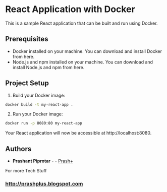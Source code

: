 # React Application with Docker

This is a sample React application that can be built and run using Docker.

## Prerequisites

- Docker installed on your machine. You can download and install Docker from here.
- Node.js and npm installed on your machine. You can download and install Node.js and npm from here.

## Project Setup

1. Build your Docker image:

```bash
docker build -t my-react-app .
```

2. Run your Docker image:

```bash
docker run -p 8080:80 my-react-app
```

Your React application will now be accessible at http://localhost:8080.

## Authors

* **Prashant Piprotar** - - [Prash+](https://github.com/prashplus)

For more Tech Stuff
### http://prashplus.blogspot.com